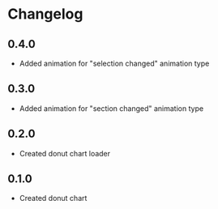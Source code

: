 # Changelog

## 0.4.0

* Added animation for "selection changed" animation type

## 0.3.0

* Added animation for "section changed" animation type

## 0.2.0

* Created donut chart loader

## 0.1.0

* Created donut chart
